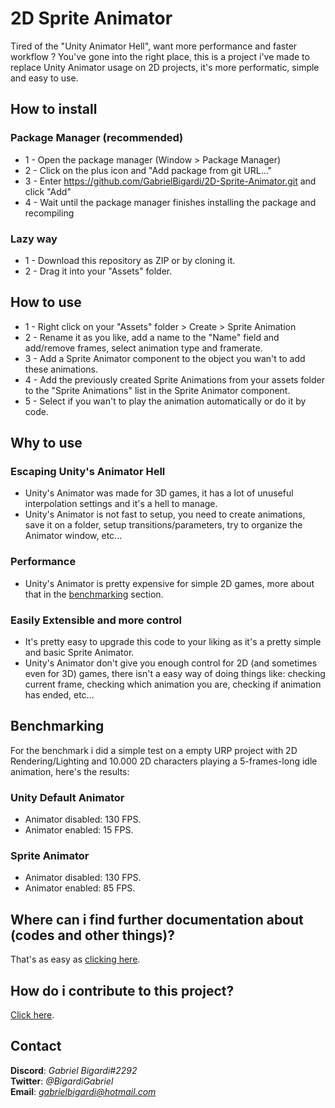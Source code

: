 

# 2D Sprite Animator
 Tired of the "Unity Animator Hell", want more performance and faster workflow ? You've gone into the right place, this is a project i've made to replace Unity Animator usage on 2D projects, it's more performatic, simple and easy to use.

## How to install
### Package Manager (recommended)
* 1 - Open the package manager (Window > Package Manager)  
* 2 - Click on the plus icon and "Add package from git URL..."  
* 3 - Enter https://github.com/GabrielBigardi/2D-Sprite-Animator.git and click "Add"  
* 4 - Wait until the package manager finishes installing the package and recompiling  
   
### Lazy way
* 1 - Download this repository as ZIP or by cloning it.
* 2 - Drag it into your "Assets" folder.
  
## How to use
* 1 - Right click on your "Assets" folder > Create > Sprite Animation  
* 2 - Rename it as you like, add a name to the "Name" field and add/remove frames, select animation type and framerate.  
* 3 - Add a Sprite Animator component to the object you wan't to add these animations.  
* 4 - Add the previously created Sprite Animations from your assets folder to the "Sprite Animations" list in the Sprite Animator component.  
* 5 - Select if you wan't to play the animation automatically or do it by code.  
  
## Why to use
### Escaping Unity's Animator Hell
* Unity's Animator was made for 3D games, it has a lot of unuseful interpolation settings and it's a hell to manage.
* Unity's Animator is not fast to setup, you need to create animations, save it on a folder, setup transitions/parameters, try to organize the Animator window, etc...
### Performance
* Unity's Animator is pretty expensive for simple 2D games, more about that in the [benchmarking](#benchmarking) section.
### Easily Extensible and more control
* It's pretty easy to upgrade this code to your liking as it's a pretty simple and basic Sprite Animator.
* Unity's Animator don't give you enough control for 2D (and sometimes even for 3D) games, there isn't a easy way of doing things like: checking current frame, checking which animation you are, checking if animation has ended, etc...
  
## Benchmarking
For the benchmark i did a simple test on a empty URP project with 2D Rendering/Lighting and 10.000 2D characters playing a 5-frames-long idle animation, here's the results:
### Unity Default Animator
* Animator disabled: 130 FPS.
* Animator enabled: 15 FPS.
  
### Sprite Animator
* Animator disabled: 130 FPS.
* Animator enabled: 85 FPS.
  
## Where can i find further documentation about (codes and other things)?
That's as easy as [clicking here](DOCUMENTATION.md).
  
## How do i contribute to this project?
[Click here](CONTRIBUTING.md).
  
## Contact
**Discord**: *Gabriel Bigardi#2292*  
**Twitter**: *@BigardiGabriel*  
**Email**: *gabrielbigardi@hotmail.com*  

